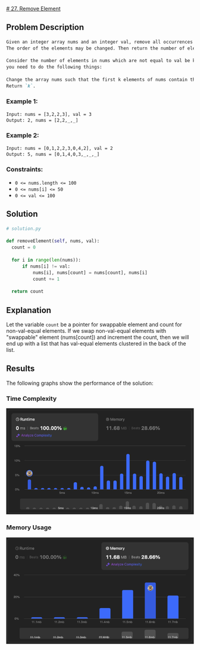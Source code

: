 [# 27. Remove Element](https://leetcode.com/problems/remove-element/description)

## Problem Description

```markdown
Given an integer array nums and an integer val, remove all occurrences of val in nums in-place. 
The order of the elements may be changed. Then return the number of elements in nums which are not equal to val.

Consider the number of elements in nums which are not equal to val be k, to get accepted, 
you need to do the following things:

Change the array nums such that the first k elements of nums contain the elements which are not equal to val. The remaining elements of nums are not important as well as the size of nums.
Return `k`.
```

### Example 1:
```plaintext
Input: nums = [3,2,2,3], val = 3
Output: 2, nums = [2,2,_,_]
```

### Example 2:
```plaintext
Input: nums = [0,1,2,2,3,0,4,2], val = 2
Output: 5, nums = [0,1,4,0,3,_,_,_]
```

### Constraints:
- `0 <= nums.length <= 100`
- `0 <= nums[i] <= 50`
- `0 <= val <= 100`
  

## Solution

```python
# solution.py

def removeElement(self, nums, val):
  count = 0

  for i in range(len(nums)):
      if nums[i] != val:
          nums[i], nums[count] = nums[count], nums[i]
          count += 1
  
  return count

```

## Explanation
Let the variable `count` be a pointer for swappable element and count for non-val-equal elements.
If we swap non-val-equal elements with "swappable" element (nums[count]) and increment the count,
then we will end up with a list that has val-equal elements clustered in the back of the list.


## Results

The following graphs show the performance of the solution:

### Time Complexity
![Time Complexity](./time.png)

### Memory Usage
![Memory Usage](./space.png)

